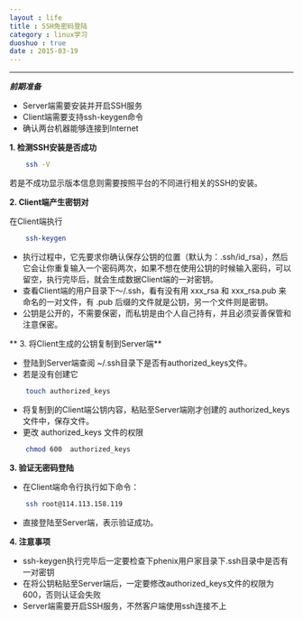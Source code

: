 ```yaml
---
layout : life
title : SSH免密码登陆
category : linux学习
duoshuo : true
date : 2015-03-19
---
```



******


***前期准备***

* Server端需要安装并开启SSH服务
* Client端需要支持ssh-keygen命令
* 确认两台机器能够连接到Internet

<!-- more -->

**1.  检测SSH安装是否成功**

```sh
	ssh -V 
```

若是不成功显示版本信息则需要按照平台的不同进行相关的SSH的安装。

**2. Client端产生密钥对**

在Client端执行

```sh
	ssh-keygen 
```

* 执行过程中，它先要求你确认保存公钥的位置（默认为：.ssh/id_rsa），然后它会让你重复输入一个密码两次，如果不想在使用公钥的时候输入密码，可以留空，执行完毕后，就会生成数据Client端的一对密钥。
* 查看Client端的用户目录下～/.ssh，看有没有用 xxx_rsa 和 xxx_rsa.pub 来命名的一对文件，有 .pub 后缀的文件就是公钥，另一个文件则是密钥。
* 公钥是公开的，不需要保密，而私钥是由个人自己持有，并且必须妥善保管和注意保密。

** 3. 将Client生成的公钥复制到Server端**

* 登陆到Server端查阅 ~/.ssh目录下是否有authorized_keys文件。
* 若是没有创建它

```sh
	touch authorized_keys 
```

* 将复制到的Client端公钥内容，粘贴至Server端刚才创建的 authorized_keys 文件中，保存文件。
* 更改 authorized_keys 文件的权限

```sh
	chmod 600  authorized_keys
```

**3. 验证无密码登陆**

* 在Client端命令行执行如下命令：

```sh
	ssh root@114.113.158.119
```

* 直接登陆至Server端，表示验证成功。

**4. 注意事项**

* ssh-keygen执行完毕后一定要检查下phenix用户家目录下.ssh目录中是否有一对密钥
* 在将公钥粘贴至Server端后，一定要修改authorized_keys文件的权限为600，否则认证会失败
* Server端需要开启SSH服务，不然客户端使用ssh连接不上
